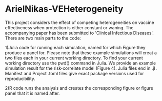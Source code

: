 # ArielNikas-VEHeterogeneity
This project considers the effect of competing heterogeneities on vaccine effectiveness when protection is either constant or waning. The accompanying paper has been submitted to 'Clinical Infectious Diseases'. There are two main parts to the code:

1)Julia code for running each simulation, named for which Figure they produce a panel for. Please note that these example simulations will creat a two files each in your current working directory. To find your current working directory use the pwd() command in Julia.  We provide an example simulation result for the risk-correlate model (Figure 4). Julia files end in .jl . Manifest and Project .toml files give exact package versions used for reproducibility.  

2)R code runs the analysis and creates the corresponding figure or figure panel that it is named after. 
